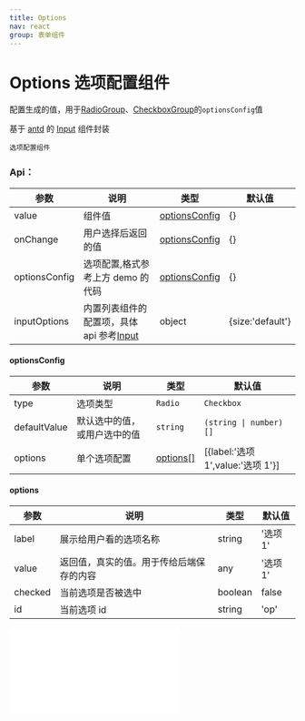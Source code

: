 ```yaml
---
title: Options
nav: react
group: 表单组件
---
```


# Options 选项配置组件

配置生成的值，用于[RadioGroup](/components/radio-group)、[CheckboxGroup](/components/checkbox-group)的`optionsConfig`值

基于 <a href="https://ant-design.antgroup.com/index-cn" target="_blank">antd</a> 的 <a href="https://ant-design.antgroup.com/components/input-cn" target="_blank">Input</a> 组件封装

<code src='./form/options'>选项配置组件</code>

### Api：

| 参数          | 说明                                                                                                                       | 类型                                               | 默认值           |
| ------------- | -------------------------------------------------------------------------------------------------------------------------- | -------------------------------------------------- | ---------------- |
| value         | 组件值                                                                                                                     | [optionsConfig](/components/options#optionsconfig) | {}               |
| onChange      | 用户选择后返回的值                                                                                                         | [optionsConfig](/components/options#optionsconfig) | {}               |
| optionsConfig | 选项配置,格式参考上方 demo 的代码                                                                                          | [optionsConfig](/components/options#optionsconfig) | {}               |
| inputOptions  | 内置列表组件的配置项，具体 api 参考<a href="https://ant-design.antgroup.com/components/input-cn" target="_blank">Input</a> | object                                             | {size:'default'} |

#### optionsConfig

| 参数         | 说明                         | 类型                                     | 默认值                            |
| ------------ | ---------------------------- | ---------------------------------------- | --------------------------------- |
| type         | 选项类型                     | `Radio`                                  | `Checkbox`                        |
| defaultValue | 默认选中的值，或用户选中的值 | `string`                                 | `(string \| number)[]`            |
| options      | 单个选项配置                 | [options[]](/components/options#options) | [{label:'选项 1',value:'选项 1'}] |

#### options

| 参数    | 说明                                     | 类型    | 默认值   |
| ------- | ---------------------------------------- | ------- | -------- |
| label   | 展示给用户看的选项名称                   | string  | '选项 1' |
| value   | 返回值，真实的值。用于传给后端保存的内容 | any     | '选项 1' |
| checked | 当前选项是否被选中                       | boolean | false    |
| id      | 当前选项 id                              | string  | 'op'     |

<embed src="./index.md#L16-L20"></embed>
